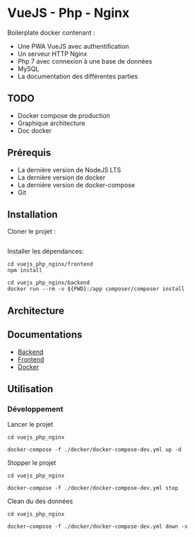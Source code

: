 # VueJS - Php - Nginx

Boilerplate docker contenant :
- Une PWA VueJS avec authentification
- Un serveur HTTP Nginx
- Php 7 avec connexion à une base de données
- MySQL
- La documentation des différentes parties 

## TODO
- Docker compose de production
- Graphique architecture
- Doc docker

## Prérequis
- La dernière version de NodeJS LTS
- La dernière version de docker
- La dernière version de docker-compose
- Git

## Installation 

Cloner le projet :
```
```

Installer les dépendances:
```
cd vuejs_php_nginx/frontend
npm install

cd vuejs_php_nginx/backend
docker run --rm -v ${PWD}:/app composer/composer install
```

## Architecture

## Documentations

- [Backend](./docs/backend.md)
- [Frontend](./docs/frontend.md)
- [Docker](./docs/docker.md)

## Utilisation

### Développement

Lancer le projet
```
cd vuejs_php_nginx

docker-compose -f ./docker/docker-compose-dev.yml up -d
```

Stopper le projet
```
cd vuejs_php_nginx

docker-compose -f ./docker/docker-compose-dev.yml stop
```

Clean du des données

```
cd vuejs_php_nginx

docker-compose -f ./docker/docker-compose-dev.yml down -v
```